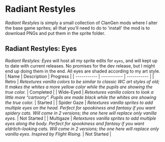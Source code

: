 # Radiant Restyles
*Radiant Restyles* is simply a small collection of ClanGen mods where I alter the base game sprites; all that you'll need to do to 'install' the mod is to download PNGs and put them in the sprite folder.

## Radiant Restyles: Eyes
*Radiant Restyles: Eyes* will host all my sprite edits for `eyes`, and will kept up to date with current releases. No promises for the dev release, but I might end up doing them in the end. All eyes are shaded according to my art style.
| Name | Description | Progress |
| ----------- | ----------- | ----------- |
| Retro | *Retextures vanilla colors to be similar to classic WC art styles of old; It makes the whites a more yellow color while the pupils are showing the true color.* | Completed |
| Wide-Eyed | *Retextures vanilla colors to look a little more “cartoony”. Pupils are made black while the whites are showing the true color.* | Started |
| Spider Gaze | *Retextures vanilla sprites to add multiple eyes on the head. Perfect for spookiness and fantasy if you want spidery cats. Will come in 2 versions; the one here will replace only vanilla eyes.* | Not Started |
| Multigaze | *Retextures vanilla sprites to add multiple eyes along the body. Perfect for spookiness and fantasy if you want eldritch-looking cats. Will come in 2 versions; the one here will replace only vanilla eyes. Inspired by Flight Rising.* | Not Started |

